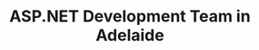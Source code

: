 ---
title: ASP.NET Development Team in Adelaide
permalink: /landings/locations/adelaide/developer/asp-net
technology: ASP.NET
location: Adelaide
---